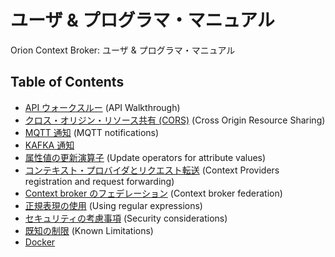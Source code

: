 
# ユーザ & プログラマ・マニュアル

 Orion Context Broker: ユーザ & プログラマ・マニュアル

## Table of Contents

  * [API ウォークスルー](walkthrough_apiv2.md) (API Walkthrough)
  * [クロス・オリジン・リソース共有 (CORS)](cors.md) (Cross Origin Resource Sharing)
  * [MQTT 通知](mqtt_notifications.md) (MQTT notifications)
  * [KAFKA 通知](kafka_notifications.md)
  * [属性値の更新演算子](update_operators.md) (Update operators for attribute values)
  * [コンテキスト・プロバイダとリクエスト転送](context_providers.md) (Context Providers registration and request forwarding)
  * [Context broker のフェデレーション](federation.md) (Context broker federation)
  * [正規表現の使用](regex.md) (Using regular expressions)
  * [セキュリティの考慮事項](security.md) (Security considerations)
  * [既知の制限](known_limitations.md) (Known Limitations)
  * [Docker](docker.md)
